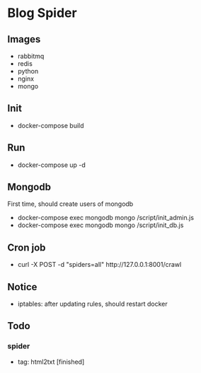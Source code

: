 # Blog Spider

## Images
* rabbitmq
* redis
* python
* nginx
* mongo

## Init
 * docker-compose build

## Run
 * docker-compose up -d

## Mongodb
First time, should create users of mongodb
 * docker-compose exec mongodb mongo /script/init_admin.js
 * docker-compose exec mongodb mongo /script/init_db.js

## Cron job
 * curl -X POST -d "spiders=all" http://<i></i>127.0.0.1:8001/crawl

## Notice
 * iptables: after updating rules, should restart docker

## Todo
### spider
  * tag: html2txt [finished]
